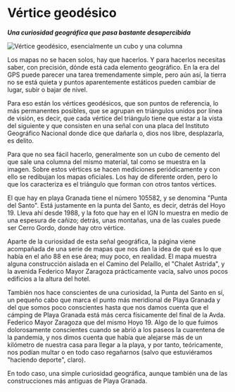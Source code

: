 # Vértice geodésico
__*Una curiosidad geográfica que pasa bastante desapercibida*__

![Vértice geodésico, esencialmente un cubo y una columna](img/vertice-geodesico.jpg)

Los mapas no se hacen solos, hay que hacerlos. Y para hacerlos
necesitas saber, con precisión, dónde está cada elemento
geográfico. En la era del GPS puede parecer una tarea tremendamente
simple, pero aún así, la tierra no se está quieta y puntos
aparentemente estáticos pueden cambiar de lugar, subir o bajar de
nivel.

Para eso están los vértices geodésicos, que son puntos de referencia, lo más permanentes posibles, que se agrupan en triángulos unidos por línea de visión, es decir, que cada vértice del triángulo tiene que estar a la vista del siguiente y que consisten en una señal con una placa del Instituto Geográfico Nacional donde dice que dañarla o, dios nos libre, desplazarla, es delito.

Para que no sea fácil hacerlo, generalmente son un cubo de cemento del
que sale una columna del mismo material, tal como se muestra en la
imagen. Sobre estos vértices se hacen mediciones periódicamente y con
ello se redibujan los mapas oficiales. Los hay de diferente orden,
pero lo que los caracteriza es el triángulo que forman con otros
tantos vértices.

El que hay en playa Granada tiene el número 105582, y se denomina
"Punta del Santo". Está justamente en la punta del Santo, es decir,
detrás del Hoyo 19. Lleva ahí desde 1988, y la foto que hay en el IGN
lo muestra en medio de una espesura de cañizo; detrás, unas montañas,
una de las cuales puede ser Cerro Gordo, donde hay otro vértice.

Aparte de la curiosidad de esta señal geográfica, la página viene acompañada de una serie de mapas que nos dan la idea de qué es lo que había en el año 88 en ese área; muy poco, en realidad. El mapa muestra alguna construcción aislada en el Camino del Pelaíllo, el "Chalet Astrida", y la avenida Federico Mayor Zaragoza prácticamente vacía, salvo unos pocos edificios a la altura del hotel.

También nos hace conscientes de una curiosidad, la Punta del Santo en
sí, un pequeño cabo que marca el punto más meridional de Playa Granada
y del que somos poco conscientes hasta que nos damos cuenta que el
cámping de Playa Granada está más cerca físicamente del final de la
Avda. Federico Mayor Zaragoza que del mismo Hoyo 19. Algo de lo que
fuimos dolorosamente conscientes cuando se abrió a los paseos la
cuarentena de la pandemia, y nos dimos cuenta que había que alejarse
más de un kilómetro de nuestra casa para llegar a la playa, y por
tanto, teóricamente, nos podían multar o en todo caso regañarnos
(salvo que estuviéramos "haciendo deporte", claro).

En todo caso, una simple curiosidad geográfica, aunque también una de
las construcciones más antiguas de Playa Granada.
